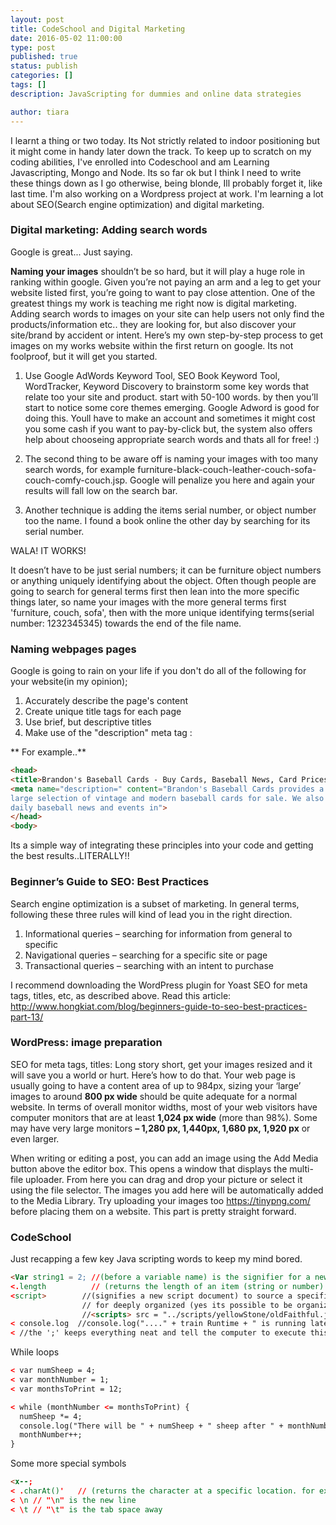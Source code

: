 ```yaml
---
layout: post
title: CodeSchool and Digital Marketing 
date: 2016-05-02 11:00:00
type: post
published: true
status: publish
categories: []
tags: []
description: JavaScripting for dummies and online data strategies

author: tiara
---
```


I learnt a thing or two today. Its Not strictly related to indoor positioning but it might come in handy later down the track. To keep up to scratch on my coding abilities, I've enrolled into Codeschool and am Learning Javascripting, Mongo and Node. Its so far ok but I think I need to write these things down as I go otherwise, being blonde, Ill probably forget it, like last time.
I'm also working on a  Wordpress project at work. I'm learning a lot about SEO(Search engine optimization) and digital marketing. 

### Digital marketing: Adding search words

Google is great... Just saying.

**Naming your images** shouldn’t be so hard, but it will play a huge role in ranking within google. Given you’re not paying an arm and a leg to get your website listed first, you’re going to want to pay close attention. 
One of the greatest things my work is teaching me right now is digital marketing. Adding search words to images on your site can help users not only find the products/information etc.. they are looking for, but also discover your site/brand by accident or intent.
Here’s my own step-by-step process to get images on my works website within the first return on google. Its not foolproof, but it will get you started. 

1. Use Google AdWords Keyword Tool, SEO Book Keyword Tool, WordTracker, Keyword Discovery to brainstorm some key words that relate too your site and product. start with 50-100 words. by then you’ll start to notice some core themes emerging. 
Google Adword is good for doing this. Youll have to make an account and sometimes it might cost you some cash if you want to pay-by-click but, the system also offers help about chooseing appropriate search words and thats all for free! :) 

2. The second thing to be aware off is naming your images with too many search words, for example furniture-black-couch-leather-couch-sofa-couch-comfy-couch.jsp. Google will penalize you here and again your results will fall low on the search bar. 

3. Another technique is adding the items serial number, or object number too the name. I found a book online the other day by searching for its serial number.

WALA! IT WORKS! 

It doesn’t have to be just serial numbers; it can be furniture object numbers or anything uniquely identifying about the object. Often though people are going to search for general terms first then lean into the more specific things later, so name your images with the more general terms first 'furniture, couch, sofa', then with the more unique identifying terms(serial number: 1232345345) towards the end of the file name. 

### Naming webpages pages

Google is going to rain on your life if you don't do all of the following for your website(in my opinion);
1. Accurately describe the page's content
2. Create unique title tags for each page
3. Use brief, but descriptive titles
4. Make use of the "description" meta tag :

** For example..**

```html
<head>
<title>Brandon's Baseball Cards - Buy Cards, Baseball News, Card Prices</title>
<meta name="description=" content="Brandon's Baseball Cards provides a
large selection of vintage and modern baseball cards for sale. We also offer
daily baseball news and events in">
</head>
<body>
```
 
 Its a simple way of integrating these principles into your code and getting the best results..LITERALLY!!
 
### Beginner’s Guide to SEO: Best Practices

Search engine optimization is a subset of marketing. In general terms, following these three rules will kind of lead you in the right direction. 

1. Informational queries – searching for information from general to specific
2. Navigational queries – searching for a specific site or page
3. Transactional queries – searching with an intent to purchase

I recommend downloading the WordPress plugin for Yoast SEO for meta tags, titles, etc, as described above. 
Read this article: http://www.hongkiat.com/blog/beginners-guide-to-seo-best-practices-part-13/ 
 
### WordPress: image preparation 

SEO for meta tags, titles: Long story short, get your images resized and it will save you a world or hurt. Here’s how to do that. Your web page is usually going to have a content area of up to 984px, sizing your ‘large’ images to around **800 px wide** should be quite adequate for a normal website. In terms of overall monitor widths, most of your web visitors have computer monitors that are at least **1,024 px wide** (more than 98%). Some may have very large monitors **– 1,280 px, 1,440px, 1,680 px, 1,920 px** or even larger.

When writing or editing a post, you can add an image using the Add Media button above the editor box. This opens a window that displays the multi-file uploader. From here you can drag and drop your picture or select it using the file selector.
The images you add here will be automatically added to the Media Library. Try uploading your images too https://tinypng.com/ 
before placing them on a website. This part is pretty straight forward. 

### CodeSchool
Just recapping a few key Java scripting words to keep my mind bored.
```html
<Var string1 = 2; //(before a variable name) is the signifier for a new variable
<.length          // (returns the length of an item (string or number)
<script>        //(signifies a new script document) to source a specific code in a file, its <scripts> src = "trains.js"></script>
                // for deeply organized (yes its possible to be organized) files use: 
                //<scripts> src = "../scripts/yellowStone/oldFaithful.js"></scripts> 
< console.log  //console.log("...." + train Runtime + " is running late");
< //the ';' keeps everything neat and tell the computer to execute this one thing, use the console.log to print it when your done. 
```

While loops

```html
< var numSheep = 4;
< var monthNumber = 1;
< var monthsToPrint = 12;

< while (monthNumber <= monthsToPrint) {
  numSheep *= 4;
  console.log("There will be " + numSheep + " sheep after " + monthNumber + " month(s)!");
  monthNumber++;
}
```

Some more special symbols
```html
<x--;
< .charAt()'   // (returns the character at a specific location. for example antidisestablishmentarianism.charAt(11) will return 'i'
< \n // "\n" is the new line
< \t // "\t" is the tab space away
```
